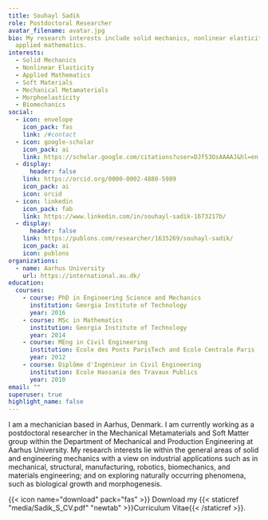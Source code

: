 ```yaml
---
title: Souhayl Sadik
role: Postdoctoral Researcher
avatar_filename: avatar.jpg
bio: My research interests include solid mechanics, nonlinear elasticity, and
  applied mathematics.
interests:
  - Solid Mechanics
  - Nonlinear Elasticity
  - Applied Mathematics
  - Soft Materials
  - Mechanical Metamaterials
  - Morphoelasticity
  - Biomechanics
social:
  - icon: envelope
    icon_pack: fas
    link: /#contact
  - icon: google-scholar
    icon_pack: ai
    link: https://scholar.google.com/citations?user=DJf53OsAAAAJ&hl=en
  - display:
      header: false
    link: https://orcid.org/0000-0002-4880-5989
    icon_pack: ai
    icon: orcid
  - icon: linkedin
    icon_pack: fab
    link: https://www.linkedin.com/in/souhayl-sadik-1673217b/
  - display:
      header: false
    link: https://publons.com/researcher/1635269/souhayl-sadik/
    icon_pack: ai
    icon: publons
organizations:
  - name: Aarhus University
    url: https://international.au.dk/
education:
  courses:
    - course: PhD in Engineering Science and Mechanics
      institution: Georgia Institute of Technology
      year: 2016
    - course: MSc in Mathematics
      institution: Georgia Institute of Technology
      year: 2014
    - course: MEng in Civil Engineering
      institution: Ecole des Ponts ParisTech and Ecole Centrale Paris
      year: 2012
    - course: Diplôme d'Ingénieur in Civil Engineering
      institution: Ecole Hassania des Travaux Publics
      year: 2010
email: ""
superuser: true
highlight_name: false
---
```

I am a mechanician based in Aarhus, Denmark. I am currently working as a postdoctoral researcher in the Mechanical Metamaterials and Soft Matter group within the Department of Mechanical and Production Engineering at Aarhus University. My research interests lie within the general areas of solid and engineering mechanics with a view on industrial applications such as in mechanical, structural, manufacturing, robotics, biomechanics, and materials engineering; and on exploring naturally occurring phenomena, such as biological growth and morphogenesis.

{{< icon name="download" pack="fas" >}} Download my {{< staticref "media/Sadik_S_CV.pdf" "newtab" >}}Curriculum Vitae{{< /staticref >}}.